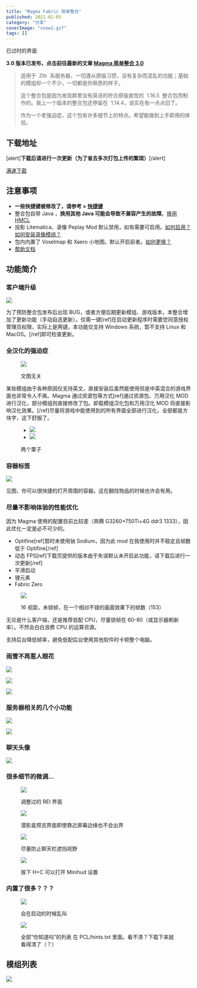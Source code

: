 ```yaml
---
title: "Magma Fabric 简单整合"
published: 2021-02-03
category: "分享"
coverImage: "snow1.gif"
tags: []
---
```


已过时的界面

**3.0 版本已发布，点击前往最新的文章 [Magma 简单整合 3.0](https://magma.ink/magma-fabric-3/)**

> 适用于  Zth  系服务器，一切遵从原版习惯，没有复杂而混乱的功能；基础的模组却一个不少，一切都是你熟悉的样子。
>
> 这个整合包是因为发现群里没有简洁的符合原版直觉的  1.16.5  整合包而制作的。我上一个版本的整合包还停留在  1.14.4，说实在有一点点旧了。
>
> 作为一个老强迫症，这个包有许多细节上的特点。希望能做到上手即用的体验。

## 下载地址

\[alert\]**下载后请进行一次更新（为了省去多次打包上传的繁琐）**\[/alert\]

[满速下载](https://www.yuque.com/magma/board/oldmc#kYG6R)

## 注意事项

- **一些快捷键被修改了，请参考 > [快捷键](https://www.yuque.com/magma/fabric/ndu7kc)**
- 整合包自带 Java ，**换用其他 Java 可能会导致不兼容产生的故障**。[换用 HMCL](https://www.yuque.com/magma/fabric/zso7ry)
- 投影 Litematica、录像 Peplay Mod 默认禁用，如有需要可启用。[如何启用？](https://www.yuque.com/docs/share/65942aef-ef4a-4e95-bf71-c388d701a119?) [如何安装录像模组？](https://www.yuque.com/magma/fabric/gy1dm6)
- 包内内置了 Voxelmap 和 Xaero 小地图。默认开启前者。[如何更换？](https://www.yuque.com/magma/fabric/thx37k)
- [帮助文档](https://www.yuque.com/magma/fabric)

## 功能简介

### 客户端升级

![](images/markus-winkler-cxoR55-bels-unsplash-edited.jpg)

为了预防整合包发布后出现 BUG，或者方便后期更新模组、游戏版本，本整合增加了更新功能（手动自选更新）。仅需一键\[ref\]在启动更新程序时需要您同意授权管理员权限，实际上是两键。本功能仅支持 Windows 系统，暂不支持 Linux 和 MacOS。\[/ref\]即可检查更新。

### 全汉化的强迫症

<figure>

![](images/henry-co-3JFVNo4ukKQ-unsplash.jpg)

<figcaption>

文图无关

</figcaption>

</figure>

某些模组由于各种原因仅支持英文，直接安装后虽然能使用但是中英混合的游戏界面也非常令人不爽。Magma 通过资源包等方式\[ref\]通过资源包、万用汉化 MOD 进行汉化，部分模组则直接修改了包。卸载模组汉化包和万用汉化 MOD 将直接影响汉化效果。\[/ref\]尽量将游戏中能使用到的所有界面全部进行汉化，全部都是方块字，这下舒服了。

<figure>

- ![](images/F3-768x415.jpg)
- ![](images/tweakeroo-1-768x430.png)

<figcaption>

两个栗子

</figcaption>

</figure>

### 容器标签

![](images/invcard.gif)

见图，你可以很快捷的打开周围的容器。这在翻找物品的时候也许会有用。

### 尽量不影响体验的性能优化

因为 Magma 使用的配置目前比较差（奔腾 G3260+750Ti+4G ddr3 1333），因此优化一定是必不可少的。

- Optifine\[ref\]暂时未使用钠 Sodium，因为此 mod 在我使用时并不稳定且帧数低于 Optifine\[/ref\]
- 动态 FPS\[ref\]下载页提供的版本由于失误默认未开启此功能，请下载后进行一次更新\[/ref\]
- 平滑启动
- 锂元素
- Fabric Zero

<figure>

![](images/fps.jpg)

<figcaption>

16 视距，未锁帧，在一个相对不错的画面效果下的帧数（153）

</figcaption>

</figure>

无论是什么客户端，还是推荐低配 CPU，尽量锁帧在 60-80（或显示器刷新率）。不然会白白浪费 CPU 的运算资源。

支持后台降低帧率，避免低配后台使用其他软件时卡顿整个电脑。

### 雨雪不再惹人眼花

![](images/snow1.gif)

![](images/rain.gif)

![](images/desert-1.gif)

### 服务器相关的几个小功能

![](images/serverlist.jpg)

![](images/login.jpg)

### 聊天头像

![](images/chat.jpg)

### 很多细节的微调...

<figure>

![](images/NEI.jpg)

<figcaption>

调整过的 REI 界面

</figcaption>

</figure>

<figure>

![](images/qyh.jpg)

<figcaption>

潜影盒预览界面即使靠近屏幕边缘也不会出界

</figcaption>

</figure>

<figure>

![](images/chat2.jpg)

<figcaption>

尽量防止聊天栏遮挡视野

</figcaption>

</figure>

<figure>

![](images/minihu.jpg)

<figcaption>

按下 H+C 可以打开 Minihud 设置

</figcaption>

</figure>

### 内置了很多？？？

<figure>

![](images/douknow.jpg)

<figcaption>

会在启动的时候乱叫

</figcaption>

</figure>

<figure>

![](images/hints.jpg)

<figcaption>

全部“你知道吗”的列表 在 PCL/hints.txt 里面。看不清？下载下来就看得清了（？）

</figcaption>

</figure>

## 模组列表

![](images/mods.jpg)
